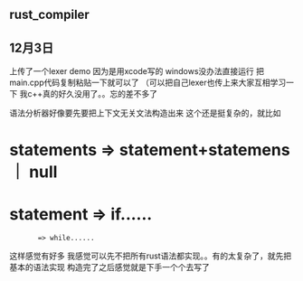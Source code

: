 ## rust_compiler

## 12月3日
上传了一个lexer demo 
因为是用xcode写的 windows没办法直接运行 把main.cpp代码复制粘贴一下就可以了
（可以把自己lexer也传上来大家互相学习一下 我c++真的好久没用了。。忘的差不多了

语法分析器好像要先要把上下文无关文法构造出来
这个还是挺复杂的，就比如
# statements => statement+statemens ｜ null
# statement  => if......
           => while......
这样感觉有好多 我感觉可以先不把所有rust语法都实现。。有的太复杂了，就先把基本的语法实现
构造完了之后感觉就是下手一个个去写了
